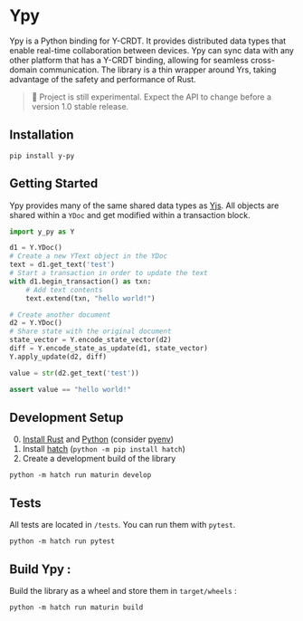 # Ypy

Ypy is a Python binding for Y-CRDT. It provides distributed data types that enable real-time collaboration between devices. Ypy can sync data with any other platform that has a Y-CRDT binding, allowing for seamless cross-domain communication. The library is a thin wrapper around Yrs, taking advantage of the safety and performance of Rust.

> 🧪 Project is still experimental. Expect the API to change before a version 1.0 stable release.

## Installation

```
pip install y-py
```

## Getting Started

Ypy provides many of the same shared data types as [Yjs](https://docs.yjs.dev/). All objects are shared within a `YDoc` and get modified within a transaction block.

```python
import y_py as Y

d1 = Y.YDoc()
# Create a new YText object in the YDoc
text = d1.get_text('test')
# Start a transaction in order to update the text
with d1.begin_transaction() as txn:
    # Add text contents
    text.extend(txn, "hello world!")

# Create another document
d2 = Y.YDoc()
# Share state with the original document
state_vector = Y.encode_state_vector(d2)
diff = Y.encode_state_as_update(d1, state_vector)
Y.apply_update(d2, diff)

value = str(d2.get_text('test'))

assert value == "hello world!"
```

## Development Setup

0. [Install Rust](https://www.rust-lang.org/tools/install) and [Python](https://www.python.org/downloads/) (consider [pyenv](https://github.com/pyenv/pyenv))
1. Install [hatch](https://hatch.pypa.io/1.2/install/) (`python -m pip install hatch`)
2. Create a development build of the library
   
```
python -m hatch run maturin develop
```

## Tests

All tests are located in `/tests`. You can run them with `pytest`.

```
python -m hatch run pytest
```

## Build Ypy :

Build the library as a wheel and store them in `target/wheels` :

```
python -m hatch run maturin build
```

